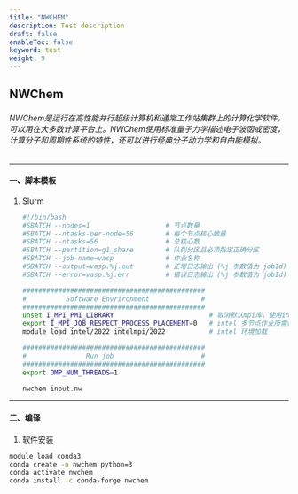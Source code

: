 ```yaml
---
title: "NWCHEM"
description: Test description
draft: false
enableToc: false
keyword: test
weight: 9
---
```


## NWChem

###### NWChem是运行在高性能并行超级计算机和通常工作站集群上的计算化学软件，可以用在大多数计算平台上。NWChem使用标准量子力学描述电子波函或密度，计算分子和周期性系统的特性，还可以进行经典分子动力学和自由能模拟。
***
#### 一、脚本模板
1. Slurm
    ```bash
    #!/bin/bash
    #SBATCH --nodes=1                   # 节点数量
    #SBATCH --ntasks-per-node=56        # 每个节点核心数量
    #SBATCH --ntasks=56                 # 总核心数
    #SBATCH --partition=g1_share        # 队列分区且必须指定正确分区
    #SBATCH --job-name=vasp             # 作业名称
    #SBATCH --output=vasp.%j.out        # 正常日志输出 (%j 参数值为 jobId)
    #SBATCH --error=vasp.%j.err         # 错误日志输出 (%j 参数值为 jobId)

    ##############################################
    #          Software Envrironment             #
    ##############################################
    unset I_MPI_PMI_LIBRARY                        # 取消默认mpi库，使用intel自带
    export I_MPI_JOB_RESPECT_PROCESS_PLACEMENT=0   # intel 多节点作业所需修改参数
    module load intel/2022 intelmpi/2022           # intel 环境加载

    ##############################################
    #               Run job                      #
    ##############################################
    export OMP_NUM_THREADS=1

    nwchem input.nw
    ```

***

#### 二、编译

1. 软件安装

```bash
module load conda3
conda create -n nwchem python=3
conda activate nwchem
conda install -c conda-forge nwchem
```
